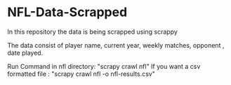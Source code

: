# NFL-Data-Scrapped

In this repository the data is being scrapped using scrappy 

The data consist of player name, current year, weekly matches, opponent , date played. 

Run Command in nfl directory: "scrapy crawl nfl"
If you want a csv formatted file : "scrapy crawl nfl -o nfl-results.csv"
